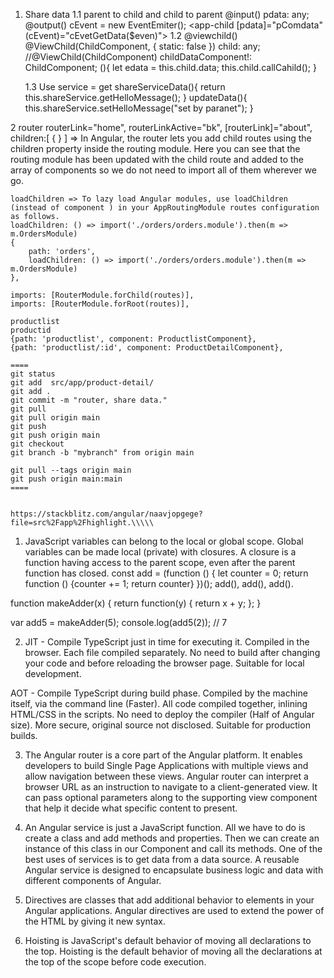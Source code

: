 1. Share data
	1.1 parent to child and child to parent
	@input() pdata: any;
	@output() cEvent = new EventEmiter();
	<app-child [pdata]="pComdata" (cEvent)="cEvetGetData($even)"> </app-child>
	1.2 @viewchild()
	@ViewChild(ChildComponent, { static: false }) child: any;
	//@ViewChild(ChildComponent) childDataComponent!: ChildComponent;
	(){
		let edata = this.child.data;
		this.child.callCahild();
	}
	
	1.3 Use service =
	get shareServiceData(){
		return this.shareService.getHelloMessage();
	}
	updateData(){
		this.shareService.setHelloMessage("set by paranet");
	}
	
2	router
	routerLink="home", routerLinkActive="bk", [routerLink]="about",
	children:[ { } ] => In Angular, the router lets you add child routes using the children property inside the routing module. Here you can see that the routing module has been updated with the child route and added to the array of components so we do not need to import all of them wherever we go.
	
	loadChildren => To lazy load Angular modules, use loadChildren (instead of component ) in your AppRoutingModule routes configuration as follows. 
	loadChildren: () => import('./orders/orders.module').then(m => m.OrdersModule)
	{
		path: 'orders',
		loadChildren: () => import('./orders/orders.module').then(m => m.OrdersModule)
	},
	
	imports: [RouterModule.forChild(routes)],
    imports: [RouterModule.forRoot(routes)],
	
	productlist
	productid
	{path: 'productlist', component: ProductlistComponent},
    {path: 'productlist/:id', component: ProductDetailComponent},
		
	====
    git status
    git add  src/app/product-detail/
    git add .
    git commit -m "router, share data."
    git pull
    git pull origin main
    git push 
    git push origin main
    git checkout
    git branch -b "mybranch" from origin main

	git pull --tags origin main
	git push origin main:main	
	====


	https://stackblitz.com/angular/naavjopgege?file=src%2Fapp%2Fhighlight.\\\\\


1. JavaScript variables can belong to the local or global scope.
Global variables can be made local (private) with closures.
A closure is a function having access to the parent scope, even after the parent function has closed.
const add = (function () {
  let counter = 0;
  return function () {counter += 1; return counter}
})();  add(), add(), add().

function makeAdder(x) {
  return function(y) {
    return x + y;
  };
}

var add5 = makeAdder(5);
console.log(add5(2));  // 7


2. JIT - Compile TypeScript just in time for executing it.
Compiled in the browser.
Each file compiled separately.
No need to build after changing your code and before reloading the browser page.
Suitable for local development.

AOT - Compile TypeScript during build phase.
Compiled by the machine itself, via the command line (Faster).
All code compiled together, inlining HTML/CSS in the scripts.
No need to deploy the compiler (Half of Angular size).
More secure, original source not disclosed.
Suitable for production builds.

3. The Angular router is a core part of the Angular platform. It enables developers to build Single Page Applications with multiple views and allow navigation between these views. 
Angular router can interpret a browser URL as an instruction to navigate to a client-generated view. It can pass optional parameters along to the supporting view component that help it decide what specific content to present.

4. An Angular service is just a JavaScript function. All we have to do is create a class and add methods and properties. Then we can create an instance of this class in our Component and call its methods. One of the best uses of services is to get data from a data source.
A reusable Angular service is designed to encapsulate business logic and data with different components of Angular.

5. Directives are classes that add additional behavior to elements in your Angular applications.
Angular directives are used to extend the power of the HTML by giving it new syntax.

6. Hoisting is JavaScript's default behavior of moving all declarations to the top.
Hoisting is the default behavior of moving all the declarations at the top of the scope before code execution. 

